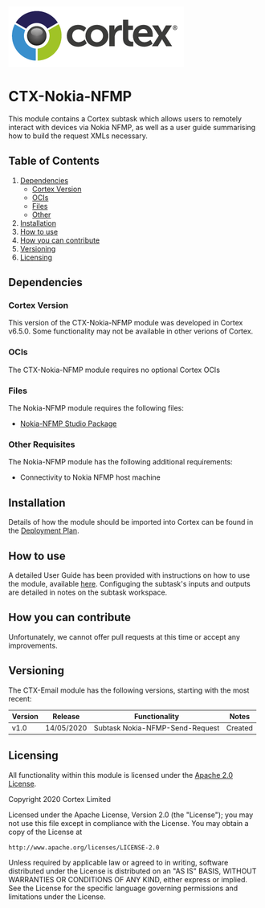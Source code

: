 <a href="https://www.cortex-ia.co.uk/" target="_blank"><img src="https://github.com/CortexIATest/CTXImages/blob/master/Cortex-350-120.png" alt="Welcome to Cortex!" width="350" height="120" border="0"></a>

# CTX-Nokia-NFMP
This module contains a Cortex subtask which allows users to remotely interact with devices via Nokia NFMP, as well as a user guide summarising how to build the request XMLs necessary.

## Table of Contents
1) [Dependencies](#dependencies)
    * [Cortex Version](#cortex-version)
    * [OCIs](#ocis)
    * [Files](#files)
    * [Other](#other)
1) [Installation](#installation)
1) [How to use](#how-to-use)
1) [How you can contribute](#how-you-can-contribute)
1) [Versioning](#versioning)
1) [Licensing](#licensing)

## Dependencies
### Cortex Version
This version of the CTX-Nokia-NFMP module was developed in Cortex v6.5.0. Some functionality may not be available in other verions of Cortex.

### OCIs
The CTX-Nokia-NFMP module requires no optional Cortex OCIs

### Files
The Nokia-NFMP module requires the following files:
* [Nokia-NFMP Studio Package](https://github.com/CortexIntelligentAutomation/CTX-Nokia-NFMP/releases/download/Cortex-IA/CTX-Nokia-NFMP.studiopkg)

### Other Requisites
The Nokia-NFMP module has the following additional requirements:
* Connectivity to Nokia NFMP host machine

## Installation
Details of how the module should be imported into Cortex can be found in the [Deployment Plan](https://github.com/CortexIntelligentAutomation/CTX-Nokia-NFMP/blob/master/CTX-Nokia-NFMP%20-%20Deployment%20Plan.pdf).

## How to use
A detailed User Guide has been provided with instructions on how to use the module, available [here](https://github.com/CortexIntelligentAutomation/CTX-Nokia-NFMP/blob/master/CTX-Nokia-NFMP%20-%20User%20Guide.pdf). Configuging the subtask's inputs and outputs are detailed in notes on the subtask workspace.

## How you can contribute
Unfortunately, we cannot offer pull requests at this time or accept any improvements.

## Versioning
The CTX-Email module has the following versions, starting with the most recent:

Version | Release | Functionality | Notes
------------ | ------------- | ----------- | -----------
v1.0 | 14/05/2020 | Subtask Nokia-NFMP-Send-Request | Created

## Licensing
All functionality within this module is licensed under the [Apache 2.0 License](https://www.apache.org/licenses/LICENSE-2.0).

Copyright 2020 Cortex Limited

Licensed under the Apache License, Version 2.0 (the "License");
you may not use this file except in compliance with the License.
You may obtain a copy of the License at

    http://www.apache.org/licenses/LICENSE-2.0

Unless required by applicable law or agreed to in writing, software
distributed under the License is distributed on an "AS IS" BASIS,
WITHOUT WARRANTIES OR CONDITIONS OF ANY KIND, either express or implied.
See the License for the specific language governing permissions and
limitations under the License.
